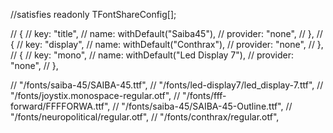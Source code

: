 //satisfies readonly TFontShareConfig[];

// {
//   key: "title",
//   name: withDefault("Saiba45"),
//   provider: "none",
// },
// {
//   key: "display",
//   name: withDefault("Conthrax"),
//   provider: "none",
// },
// {
//   key: "mono",
//   name: withDefault("Led Display 7"),
//   provider: "none",
// },

  // "/fonts/saiba-45/SAIBA-45.ttf",
  // "/fonts/led-display7/led_display-7.ttf",
  // "/fonts/joystix.monospace-regular.otf",
  // "/fonts/fff-forward/FFFFORWA.ttf",
  // "/fonts/saiba-45/SAIBA-45-Outline.ttf",
  // "/fonts/neuropolitical/regular.otf",
  // "/fonts/conthrax/regular.otf",